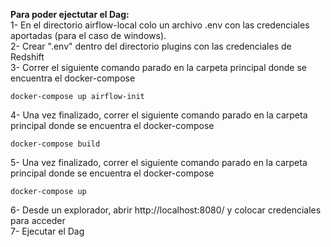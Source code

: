__Para poder ejectutar el Dag:__    
1- En el directorio airflow-local colo un archivo .env con las credenciales aportadas (para el caso de windows).   
2- Crear ".env" dentro del directorio plugins con las credenciales de Redshift  
3- Correr el siguiente comando parado en la carpeta principal donde se encuentra el docker-compose  
~~~
docker-compose up airflow-init
~~~
4- Una vez finalizado, correr el siguiente comando parado en la carpeta principal donde se encuentra el docker-compose  
~~~
docker-compose build
~~~
5- Una vez finalizado, correr el siguiente comando parado en la carpeta principal donde se encuentra el docker-compose  
~~~
docker-compose up
~~~
6- Desde un explorador, abrir http://localhost:8080/ y colocar credenciales para acceder  
7- Ejecutar el Dag  
